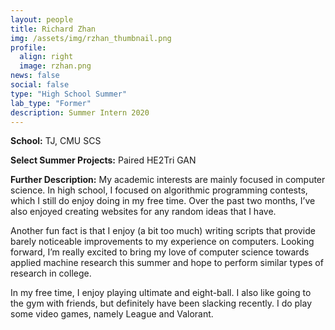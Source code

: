 ```yaml
---
layout: people
title: Richard Zhan
img: /assets/img/rzhan_thumbnail.png
profile:
  align: right
  image: rzhan.png
news: false
social: false
type: "High School Summer"
lab_type: "Former"
description: Summer Intern 2020
---
```



**School:** TJ, CMU SCS

**Select Summer Projects:** Paired HE2Tri GAN

**Further Description:** My academic interests are mainly focused in computer science. In high school, I focused on algorithmic programming contests, which I still do enjoy doing in my free time. Over the past two months, I’ve also enjoyed creating websites for any random ideas that I have.

Another fun fact is that I enjoy (a bit too much) writing scripts that provide barely noticeable improvements to my experience on computers. Looking forward, I’m really excited to bring my love of computer science towards applied machine research this summer and hope to perform similar types of research in college.


In my free time, I enjoy playing ultimate and eight-ball. I also like going to the gym with friends, but definitely have been slacking recently. I do play some video games, namely League and Valorant.

